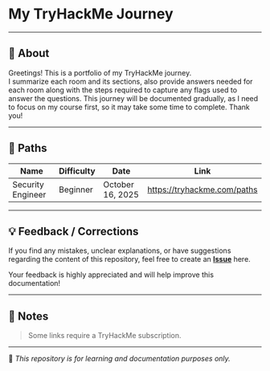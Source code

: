 # My TryHackMe Journey

---

## 📘 About
Greetings! This is a portfolio of my TryHackMe journey.  
I summarize each room and its sections, also provide answers needed for each room along with the steps required to capture any flags used to answer the questions.
This journey will be documented gradually, as I need to focus on my course first, so it may take some time to complete. Thank you!

---

## 🔎 Paths
| Name              | Difficulty | Date              | Link                        |
|-------------------|------------|-------------------|-----------------------------|
| Security Engineer | Beginner   | October 16, 2025  | https://tryhackme.com/paths |

---

## 💡 Feedback / Corrections

If you find any mistakes, unclear explanations, or have suggestions regarding the content of this repository, feel free to create an **[Issue](https://github.com/username/repo/issues)** here.  

Your feedback is highly appreciated and will help improve this documentation!

---

## 📝 Notes  
> Some links require a TryHackMe subscription.

---

🧠 *This repository is for learning and documentation purposes only.*
